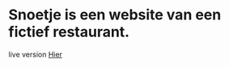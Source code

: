 # Snoetje is een website van een fictief restaurant. 
live version <a href="https://lailaismyname.github.io/Snoetje/">Hier</a>
